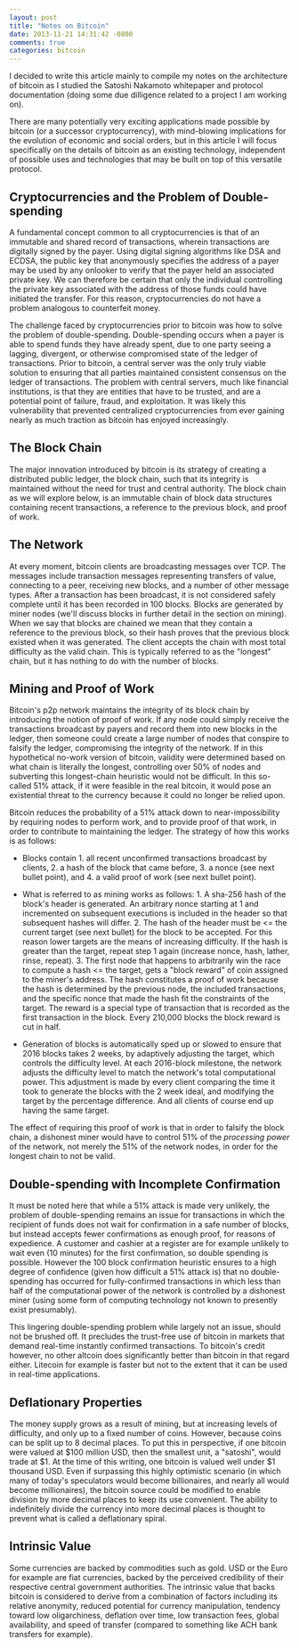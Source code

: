 ```yaml
---
layout: post
title: "Notes on Bitcoin"
date: 2013-11-21 14:31:42 -0800
comments: true
categories: bitcoin
---
```


I decided to write this article mainly to compile my notes on the architecture of bitcoin as I studied the Satoshi Nakamoto whitepaper and protocol documentation (doing some due dilligence related to a project I am working on).

There are many potentially very exciting applications made possible by bitcoin (or a successor cryptocurrency), with mind-blowing implications for the evolution of economic and social orders, but in this article I will focus specifically on the details of bitcoin as an existing technology, independent of possible uses and technologies that may be built on top of this versatile protocol.

## Cryptocurrencies and the Problem of Double-spending

A fundamental concept common to all cryptocurrencies is that of an immutable and shared record of transactions, wherein transactions are digitally signed by the payer. Using digital signing algorithms like DSA and ECDSA, the public key that anonymously specifies the address of a payer may be used by any onlooker to verify that the payer held an associated private key. We can therefore be certain that only the individual controlling the private key associated with the address of those funds could have initiated the transfer. For this reason, cryptocurrencies do not have a problem analogous to counterfeit money.

The challenge faced by cryptocurrencies prior to bitcoin was how to solve the problem of double-spending. Double-spending occurs when a payer is able to spend funds they have already spent, due to one party seeing a lagging, divergent, or otherwise compromised state of the ledger of transactions. Prior to bitcoin, a central server was the only truly viable solution to ensuring that all parties maintained consistent consensus on the ledger of transactions. The problem with central servers, much like financial institutions, is that they are entities that have to be trusted, and are a potential point of failure, fraud, and exploitation. It was likely this vulnerability that prevented centralized cryptocurrencies from ever gaining nearly as much traction as bitcoin has enjoyed increasingly.

## The Block Chain

The major innovation introduced by bitcoin is its strategy of creating a distributed public ledger, the block chain, such that its integrity is maintained without the need for trust and central authority. The block chain as we will explore below, is an immutable chain of block data structures containing recent transactions, a reference to the previous block, and proof of work.

## The Network

At every moment, bitcoin clients are broadcasting messages over TCP. The messages include transaction messages representing transfers of value, connecting to a peer, receiving new blocks, and a number of other message types. After a transaction has been broadcast, it is not considered safely complete until it has been recorded in 100 blocks. Blocks are generated by miner nodes (we'll discuss blocks in further detail in the section on mining). When we say that blocks are chained we mean that they contain a reference to the previous block, so their hash proves that the previous block existed when it was generated. The client accepts the chain with most total difficulty as the valid chain. This is typically referred to as the "longest" chain, but it has nothing to do with the number of blocks.

## Mining and Proof of Work

Bitcoin's p2p network maintains the integrity of its block chain by introducing the notion of proof of work. If any node could simply receive the transactions broadcast by payers and record them into new blocks in the ledger, then someone could create a large number of nodes that conspire to falsify the ledger, compromising the integrity of the network. If in this hypothetical no-work version of bitcoin, validity were determined based on what chain is literally the longest, controlling over 50% of nodes and subverting this longest-chain heuristic would not be difficult. In this so-called 51% attack, if it were feasible in the real bitcoin, it would pose an existential threat to the currency because it could no longer be relied upon.

Bitcoin reduces the probability of a 51% attack down to near-impossibility by requiring nodes to perform work, and to provide proof of that work, in order to contribute to maintaining the ledger. The strategy of how this works is as follows:

   * Blocks contain
    1. all recent unconfirmed transactions broadcast by clients,
    2. a hash of the block that came before,
    3. a nonce (see next bullet point), and
    4. a valid proof of work (see next bullet point).

   * What is referred to as mining works as follows:
    1. A sha-256 hash of the block's header is generated. An arbitrary nonce starting at 1 and incremented on subsequent executions is included in the header so that subsequent hashes will differ.
    2. The hash of the header must be <= the current target (see next bullet) for the block to be accepted. For this reason lower targets are the means of increasing difficulty. If the hash is greater than the target, repeat step 1 again (increase nonce, hash, lather, rinse, repeat).
    3. The first node that happens to arbitrarily win the race to compute a hash <= the target, gets a "block reward" of coin assigned to the miner's address. The hash constitutes a proof of work because the hash is determined by the previous node, the included transactions, and the specific nonce that made the hash fit the constraints of the target. The reward is a special type of transaction that is recorded as the first transaction in the block. Every 210,000 blocks the block reward is cut in half.

   * Generation of blocks is automatically sped up or slowed to ensure that 2016 blocks takes 2 weeks, by adaptively adjusting the target, which controls the difficulty level. At each 2016-block milestone, the network adjusts the difficulty level to match the network's total computational power. This adjustment is made by every client comparing the time it took to generate the blocks with the 2 week ideal, and modifying the target by the percentage difference. And all clients of course end up having the same target.

The effect of requiring this proof of work is that in order to falsify the block chain, a dishonest miner would have to control 51% of the *processing power* of the network, not merely the 51% of the network nodes, in order for the longest chain to not be valid.

## Double-spending with Incomplete Confirmation

It must be noted here that while a 51% attack is made very unlikely, the problem of double-spending remains an issue for transactions in which the recipient of funds does not wait for confirmation in a safe number of blocks, but instead accepts fewer confirmations as enough proof, for reasons of expedience. A customer and cashier at a register are for example unlikely to wait even (10 minutes) for the first confirmation, so double spending is possible. However the 100 block confirmation heuristic ensures to a high degree of confidence (given how difficult a 51% attack is) that no double-spending has occurred for fully-confirmed transactions in which less than half of the computational power of the network is controlled by a dishonest miner (using some form of computing technology not known to presently exist presumably).

This lingering double-spending problem while largely not an issue, should not be brushed off. It precludes the trust-free use of bitcoin in markets that demand real-time instantly confirmed transactions. To bitcoin's credit however, no other altcoin does significantly better than bitcoin in that regard either. Litecoin for example is faster but not to the extent that it can be used in real-time applications.

## Deflationary Properties

The money supply grows as a result of mining, but at increasing levels of difficulty, and only up to a fixed number of coins. However, because coins can be split up to 8 decimal places. To put this in perspective, if one bitcoin were valued at $100 million USD, then the smallest unit, a "satoshi", would trade at $1. At the time of this writing, one bitcoin is valued well under $1 thousand USD. Even if surpassing this highly optimistic scenario (in which many of today's speculators would become billionaires, and nearly all would become millionaires), the bitcoin source could be modified to enable division by more decimal places to keep its use convenient. The ability to indefinitely divide the currency into more decimal places is thought to prevent what is called a deflationary spiral.

## Intrinsic Value

Some currencies are backed by commodities such as gold. USD or the Euro for example are fiat currencies, backed by the perceived credibility of their respective central government authorities. The intrinsic value that backs bitcoin is considered to derive from a combination of factors including its relative anonymity, reduced potential for currency manipulation, tendency toward low oligarchiness, deflation over time, low transaction fees, global availability, and speed of transfer (compared to something like ACH bank transfers for example).
